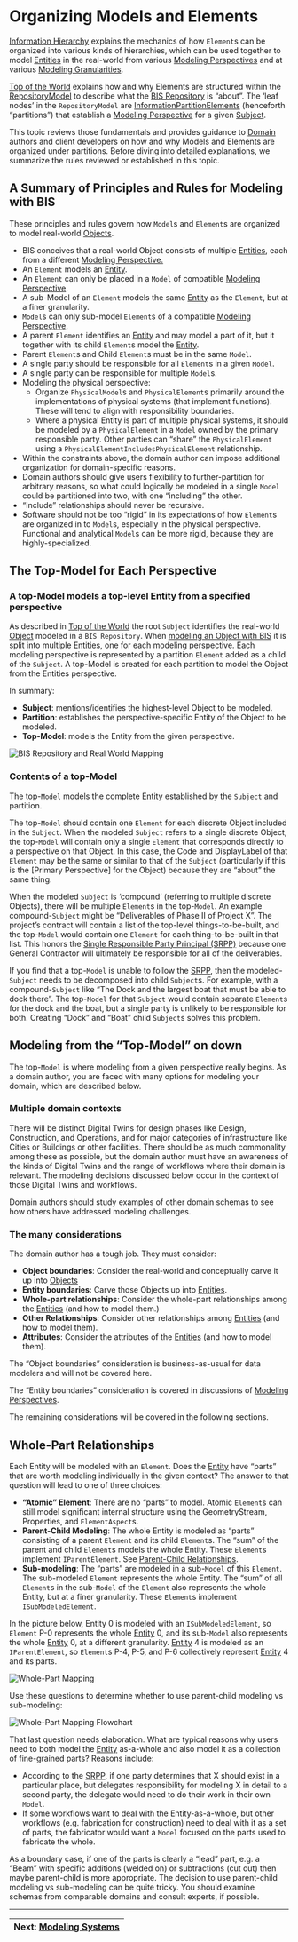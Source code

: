 # Organizing Models and Elements

[Information Hierarchy](./information-hierarchy.md) explains the mechanics of how `Element`s can be organized into various kinds of hierarchies, which can be used together to model [Entities](../glossary.md#Entity) in the real-world from various [Modeling Perspectives](./modeling-perspectives.md) and at various [Modeling Granularities](../glossary.md#Granularity).

[Top of the World](./top-of-the-world.md) explains how and why Elements are structured within the [RepositoryModel](../glossary.md#RepositoryModel) to describe what the [BIS Repository](../glossary.md#Bis-Repository) is “about”. The ‘leaf nodes’ in the `RepositoryModel` are [InformationPartitionElements](../glossary.md#InformationPartitionElement) (henceforth “partitions”) that establish a [Modeling Perspective](./modeling-perspectives.md) for a given [Subject](../glossary.md#Subject).

This topic reviews those fundamentals and provides guidance to [Domain](../glossary.md#Domain) authors and client developers on how and why Models and Elements are organized under partitions. Before diving into detailed explanations, we summarize the rules reviewed or established in this topic.

## A Summary of Principles and Rules for Modeling with BIS

These principles and rules govern how `Model`s and `Element`s are organized to model real-world [Objects](../glossary.md#Object).

- BIS conceives that a real-world Object consists of multiple [Entities](../glossary.md#Entity), each from a different [Modeling Perspective.](./modeling-perspectives.md)
- An `Element` models an [Entity](../glossary.md#Entity).
- An `Element` can only be placed in a `Model` of compatible [Modeling Perspective](./modeling-perspectives.md).
- A sub-Model of an `Element` models the same [Entity](../glossary.md#Entity) as the `Element`, but at a finer granularity.
- `Model`s can only sub-model `Element`s of a compatible [Modeling Perspective](./modeling-perspectives.md).
- A parent `Element` identifies an [Entity](../glossary.md#Entity) and may model a part of it, but it together with its child `Element`s model the [Entity](../glossary.md#Entity).
- Parent `Element`s and Child `Element`s must be in the same `Model`.
- A single party should be responsible for all `Element`s in a given `Model`.
- A single party can be responsible for multiple `Model`s.
- Modeling the physical perspective:
  - Organize `PhysicalModel`s and `PhysicalElement`s primarily around the implementations of physical systems (that implement functions). These will tend to align with responsibility boundaries.
  - Where a physical Entity is part of multiple physical systems, it should be modeled by a `PhysicalElement` in a `Model` owned by the primary responsible party. Other parties can “share” the `PhysicalElement` using a `PhysicalElementIncludesPhysicalElement` relationship.
- Within the constraints above, the domain author can impose additional organization for domain-specific reasons.
- Domain authors should give users flexibility to further-partition for arbitrary reasons, so what could logically be modeled in a single `Model` could be partitioned into two, with one “including” the other.
- “Include” relationships should never be recursive.
- Software should not be too “rigid” in its expectations of how `Element`s are organized in to `Model`s, especially in the physical perspective. Functional and analytical `Model`s can be more rigid, because they are highly-specialized.

## The Top-Model for Each Perspective

### A top-Model models a top-level Entity from a specified perspective

As described in [Top of the World](./top-of-the-world.md) the root `Subject` identifies the real-world [Object](../glossary.md#Object) modeled in a `BIS Repository`.  When [modeling an Object with BIS](../intro/modeling-with-bis.md) it is split into multiple [Entities](../glossary.md#Entity), one for each modeling perspective.  Each modeling perspective is represented by a partition `Element` added as a child of the `Subject`.  A top-Model is created for each partition to model the Object from the Entities perspective.

In summary:

- **Subject**: mentions/identifies the highest-level Object to be modeled.
- **Partition**: establishes the perspective-specific Entity of the Object to be modeled.
- **Top-Model**:  models the Entity from the given perspective.

![BIS Repository and Real World Mapping](../media/organizing-models-and-elements-01.png)

### Contents of a top-Model

The top-`Model` models the complete [Entity](../glossary.md#Entity) established by the `Subject` and partition.

The top-`Model` should contain one `Element` for each discrete Object included in the `Subject`. When the modeled `Subject` refers to a single discrete Object, the top-`Model` will contain only a single `Element` that corresponds directly to a perspective on that Object. In this case, the Code and DisplayLabel of that `Element` may be the same or similar to that of the `Subject` (particularly if this is the [Primary Perspective] for the Object) because they are “about” the same thing.

When the modeled `Subject` is ‘compound’ (referring to multiple discrete Objects), there will be multiple `Element`s in the top-`Model`. An example compound-`Subject` might be “Deliverables of Phase II of Project X”. The project’s contract will contain a list of the top-level things-to-be-built, and the top-`Model` would contain one `Element` for each thing-to-be-built in that list. This honors the [Single Responsible Party Principal (SRPP)](./srpp.md) because one General Contractor will ultimately be responsible for all of the deliverables.

If you find that a top-`Model` is unable to follow the [SRPP](./srpp.md), then the modeled-`Subject` needs to be decomposed into child `Subject`s. For example, with a compound-`Subject` like “The Dock and the largest boat that must be able to dock there”. The top-`Model` for that `Subject` would contain separate `Element`s for the dock and the boat, but a single party is unlikely to be responsible for both. Creating “Dock” and “Boat” child `Subject`s solves this problem.

## Modeling from the “Top-Model” on down

The top-`Model` is where modeling from a given perspective really begins. As a domain author, you are faced with many options for modeling your domain, which are described below.

### Multiple domain contexts

There will be distinct Digital Twins for design phases like Design, Construction, and Operations, and for major categories of infrastructure like Cities or Buildings or other facilities. There should be as much commonality among these as possible, but the domain author must have an awareness of the kinds of Digital Twins and the range of workflows where their domain is relevant. The modeling decisions discussed below occur in the context of those Digital Twins and workflows.

Domain authors should study examples of other domain schemas to see how others have addressed modeling challenges.

### The many considerations

The domain author has a tough job. They must consider:

- **Object boundaries**: Consider the real-world and conceptually carve it up into [Objects](../glossary.md#Object)
- **Entity boundaries**: Carve those Objects up into [Entities](../glossary.md#Entity).
- **Whole-part relationships**: Consider the whole-part relationships among the [Entities](../glossary.md#Entity) (and how to model them.)
- **Other Relationships**: Consider other relationships among [Entities](../glossary.md#Entity) (and how to model them).
- **Attributes**: Consider the attributes of the [Entities](../glossary.md#Entity) (and how to model them).

The “Object boundaries” consideration is business-as-usual for data modelers and will not be covered here.

The “Entity boundaries” consideration is covered in discussions of [Modeling Perspectives](./modeling-perspectives.md).

The remaining considerations will be covered in the following sections.

## Whole-Part Relationships

Each Entity will be modeled with an `Element`. Does the [Entity](../glossary.md#Entity) have “parts” that are worth modeling individually in the given context? The answer to that question will lead to one of three choices:

- **“Atomic” Element**: There are no “parts” to model. Atomic `Element`s can still model significant internal structure using the GeometryStream, Properties, and `ElementAspect`s.
- **Parent-Child Modeling**: The whole Entity is modeled as “parts” consisting of a parent `Element` and its child `Element`s. The “sum” of the parent and child `Element`s models the whole Entity. These `Element`s implement `IParentElement`. See [Parent-Child Relationships](../foundation/element-fundamentals.md#Parent-Child-Relationships).
- **Sub-modeling**: The “parts” are modeled in a sub-`Model` of this `Element`. The sub-modeled `Element` represents the whole Entity. The “sum” of all `Element`s in the sub-`Model` of the `Element` also represents the whole Entity, but at a finer granularity. These `Element`s implement `ISubModeledElement`.

In the picture below, Entity 0 is modeled with an `ISubModeledElement`, so `Element` P-0 represents the whole [Entity](../glossary.md#Entity) 0, and its sub-`Model` also represents the whole [Entity](../glossary.md#Entity) 0, at a different granularity.  [Entity](../glossary.md#Entity) 4 is modeled as an `IParentElement`, so `Element`s P-4, P-5, and P-6 collectively represent [Entity](../glossary.md#Entity) 4 and its parts.

![Whole-Part Mapping](../media/organizing-models-and-elements-02.png)

Use these questions to determine whether to use parent-child modeling vs sub-modeling:

![Whole-Part Mapping Flowchart](../media/organizing-models-and-elements-03.png)

That last question needs elaboration. What are typical reasons why users need to both model the [Entity](../glossary.md#Entity) as-a-whole and also model it as a collection of fine-grained parts? Reasons include:

- According to the [SRPP](./srpp.md), if one party determines that X should exist in a particular place, but delegates responsibility for modeling X in detail to a second party, the delegate would need to do their work in their own `Model`.
- If some workflows want to deal with the Entity-as-a-whole, but other workflows (e.g. fabrication for construction) need to deal with it as a set of parts, the fabricator would want a `Model` focused on the parts used to fabricate the whole.

As a boundary case, if one of the parts is clearly a “lead” part, e.g. a “Beam” with specific additions (welded on) or subtractions (cut out) then maybe parent-child is more appropriate. The decision to use parent-child modeling vs sub-modeling can be quite tricky. You should examine schemas from comparable domains and consult experts, if possible.

---
| Next: [Modeling Systems](./modeling-systems.md)
|:---
